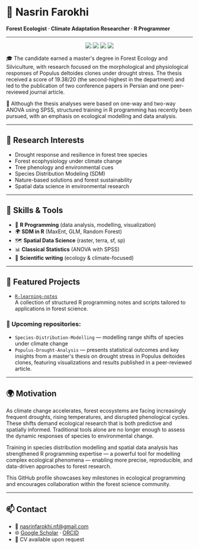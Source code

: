 # 🌲 Nasrin Farokhi

**Forest Ecologist · Climate Adaptation Researcher · R Programmer**

---

<p align="center">
  <img src="https://img.shields.io/badge/R-Programming-blue?logo=r&logoColor=white" />
  <img src="https://img.shields.io/badge/SDM-Species%20Modeling-green" />
  <img src="https://img.shields.io/badge/Spatial--Data--Science-orange" />
  <img src="https://img.shields.io/badge/Climate--Adaptive--Forestry-critical" />
</p>

🎓 The candidate earned a master's degree in Forest Ecology and Silviculture, with research focused on the morphological and physiological responses of Populus deltoides clones under drought stress. The thesis received a score of 19.38/20 (the second-highest in the department) and led to the publication of two conference papers in Persian and one peer-reviewed journal article.

🔬 Although the thesis analyses were based on one-way and two-way ANOVA using SPSS, structured training in R programming has recently been pursued, with an emphasis on ecological modelling and data analysis.

---

## 🌱 Research Interests

- Drought response and resilience in forest tree species 
- Forest ecophysiology under climate change  
- Tree phenology and environmental cues  
- Species Distribution Modeling (SDM)  
- Nature-based solutions and forest sustainability  
- Spatial data science in environmental research  

---

## 🧠 Skills & Tools

- 🧮 **R Programming** (data analysis, modelling, visualization)  
- 🌍 **SDM in R** (MaxEnt, GLM, Random Forest)  
- 🗺 **Spatial Data Science** (raster, terra, sf, sp)  
- 📊 **Classical Statistics** (ANOVA with SPSS)  
- 📝 **Scientific writing** (ecology & climate-focused)  

---

## 📂 Featured Projects

- [`R-learning-notes`](https://github.com/Nasrin-Farokhi/R-learning-notes)  
  A collection of structured R programming notes and scripts tailored to applications in forest science.

### 🔧 Upcoming repositories:

- `Species-Distribution-Modelling` — modelling range shifts of species under climate change  
- `Populus-Drought-Analysis` — presents statistical outcomes and key insights from a master's thesis on drought stress in Populus deltoides clones, featuring visualizations and results published in a peer-reviewed article.  

---

## 🌍 Motivation

As climate change accelerates, forest ecosystems are facing increasingly frequent droughts, rising temperatures, and disrupted phenological cycles. These shifts demand ecological research that is both predictive and spatially informed. Traditional tools alone are no longer enough to assess the dynamic responses of species to environmental change.

Training in species distribution modelling and spatial data analysis has strengthened R programming expertise — a powerful tool for modelling complex ecological phenomena — enabling more precise, reproducible, and data-driven approaches to forest research.

This GitHub profile showcases key milestones in ecological programming and encourages collaboration within the forest science community.

---

## 📫 Contact

- 📧 [nasrinfarokhi.nf@gmail.com](mailto:nasrinfarokhi.nf@gmail.com)  
- 🌐 [Google Scholar](https://scholar.google.com/citations?user=bMC69_EAAAAJ&hl=en) · [ORCID](https://orcid.org/0009-0008-5318-2190)  
- 📄 CV available upon request
